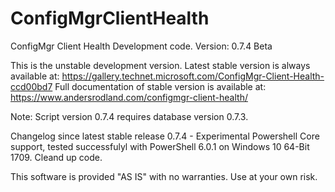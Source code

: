 # ConfigMgrClientHealth
ConfigMgr Client Health Development code. Version: 0.7.4 Beta

This is the unstable development version. 
Latest stable version is always available at: https://gallery.technet.microsoft.com/ConfigMgr-Client-Health-ccd00bd7
Full documentation of stable version is available at: https://www.andersrodland.com/configmgr-client-health/

Note: Script version 0.7.4 requires database version 0.7.3.

Changelog since latest stable release
0.7.4 - Experimental Powershell Core support, tested successfulyl with PowerShell 6.0.1 on Windows 10 64-Bit 1709. Cleand up code.

This software is provided "AS IS" with no warranties. Use at your own risk.